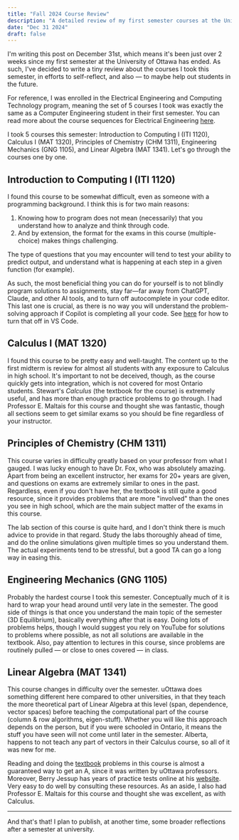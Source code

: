 ```yaml
---
title: "Fall 2024 Course Review"
description: "A detailed review of my first semester courses at the University of Ottawa"
date: "Dec 31 2024"
draft: false
---
```


I'm writing this post on December 31st, which means it's been just over 2 weeks since my first semester at the University of Ottawa has ended. As such, I've decided to write a tiny review about the courses I took this semester, in efforts to self-reflect, and also — to maybe help out students in the future.

For reference, I was enrolled in the Electrical Engineering and Computing Technology program, meaning the set of 5 courses I took was exactly the same as a Computer Engineering student in their first semester. You can read more about the course sequences for Electrical Engineering [here](https://www.uottawa.ca/faculty-engineering/undergraduate-studies/programs/electrical-engineering/course-sequence).

I took 5 courses this semester: Introduction to Computing I (ITI 1120), Calculus I (MAT 1320), Principles of Chemistry (CHM 1311), Engineering Mechanics (GNG 1105), and Linear Algebra (MAT 1341). Let's go through the courses one by one.

## Introduction to Computing I (ITI 1120)

I found this course to be somewhat difficult, even as someone with a programming background. I think this is for two main reasons:

1. Knowing how to program does not mean (necessarily) that you understand how to analyze and think through code.
2. And by extension, the format for the exams in this course (multiple-choice) makes things challenging.

The type of questions that you may encounter will tend to test your ability to predict output, and understand what is happening at each step in a given function (for example).

As such, the most beneficial thing you can do for yourself is to not blindly program solutions to assignments, stay far—far away from ChatGPT, Claude, and other AI tools, and to turn off autocomplete in your code editor. This last one is crucial, as there is no way you will understand the problem-solving approach if Copilot is completing all your code. See [here](https://stackoverflow.com/questions/75377406/how-can-i-disable-github-copilot-in-vs-code) for how to turn that off in VS Code.

## Calculus I (MAT 1320)

I found this course to be pretty easy and well-taught. The content up to the first midterm is review for almost all students with any exposure to Calculus in high school. It's important to not be deceived, though, as the course quickly gets into integration, which is not covered for most Ontario students. Stewart's *Calculus* (the textbook for the course) is extremely useful, and has more than enough practice problems to go through. I had Professor E. Maltais for this course and thought she was fantastic, though all sections seem to get similar exams so you should be fine regardless of your instructor.

## Principles of Chemistry (CHM 1311)

This course varies in difficulty greatly based on your professor from what I gauged. I was lucky enough to have Dr. Fox, who was absolutely amazing. Apart from being an excellent instructor, her exams for 20+ years are given, and questions on exams are extremely similar to ones in the past. Regardless, even if you don't have her, the textbook is still quite a good resource, since it provides problems that are more "involved" than the ones you see in high school, which are the main subject matter of the exams in this course.

The lab section of this course is quite hard, and I don't think there is much advice to provide in that regard. Study the labs thoroughly ahead of time, and do the online simulations given multiple times so you understand them. The actual experiments tend to be stressful, but a good TA can go a long way in easing this.

## Engineering Mechanics (GNG 1105)

Probably the hardest course I took this semester. Conceptually much of it is hard to wrap your head around until very late in the semester. The good side of things is that once you understand the main topic of the semester (3D Equilibrium), basically everything after that is easy. Doing lots of problems helps, though I would suggest you rely on YouTube for solutions to problems where possible, as not all solutions are available in the textbook. Also, pay attention to lectures in this course, since problems are routinely pulled — or close to ones covered — in class.

## Linear Algebra (MAT 1341)

This course changes in difficulty over the semester. uOttawa does something different here compared to other universities, in that they teach the more theoretical part of Linear Algebra at this level (span, dependence, vector spaces) before teaching the computational part of the course (column & row algorithms, eigen-stuff). Whether you will like this approach depends on the person, but if you were schooled in Ontario, it means the stuff you have seen will not come until later in the semester. Alberta, happens to not teach any part of vectors in their Calculus course, so all of it was new for me.

Reading and doing the [textbook](https://ruor.uottawa.ca/items/f66a4ede-e276-486c-9067-9621d5347440) problems in this course is almost a guaranteed way to get an A, since it was written by uOttawa professors. Moreover, Berry Jessup has years of practice tests online at his [website](https://mysite.science.uottawa.ca/bjessup/courses/MAT1341A/tests/tests.htm). Very easy to do well by consulting these resources. As an aside, I also had Professor E. Maltais for this course and thought she was excellent, as with Calculus.

---

And that's that! I plan to publish, at another time, some broader reflections after a semester at university.
